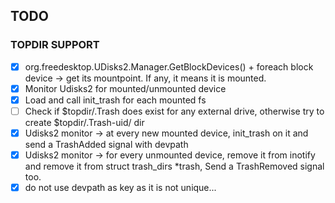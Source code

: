 ## TODO

### TOPDIR SUPPORT
- [x] org.freedesktop.UDisks2.Manager.GetBlockDevices() + foreach block device -> get its mountpoint. If any, it means it is mounted.
- [x] Monitor Udisks2 for mounted/unmounted device
- [x] Load and call init_trash for each mounted fs
- [ ] Check if $topdir/.Trash does exist for any external drive, otherwise try to create $topdir/.Trash-uid/ dir
- [x] Udisks2 monitor -> at every new mounted device, init_trash on it and send a TrashAdded signal with devpath
- [x] Udisks2 monitor -> for every unmounted device, remove it from inotify and remove it from struct trash_dirs *trash, Send a TrashRemoved signal too.
- [x] do not use devpath as key as it is not unique...
